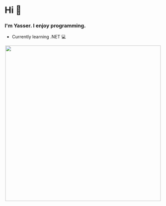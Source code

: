 <h1>Hi 👋</h1>
<h3>I'm Yasser. I enjoy programming.</h3>
<ul>
  <li>Currently learning .NET 💻</li>
</ul>
<div align="center">
  <img src="https://media.giphy.com/media/YfL4ieDnxgX5W7rvnJ/giphy.gif" width="500px">
</div>
